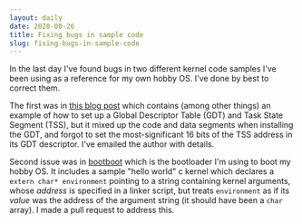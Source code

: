 ```yaml
---
layout: daily
date: 2020-08-26
title: Fixing bugs in sample code
slug: fixing-bugs-in-sample-code
---
```


In the last day I've found bugs in two different kernel code samples I've been using
as a reference for my own hobby OS. I've done by best to correct them.

The first was in [this blog post](https://blog.llandsmeer.com/tech/2019/07/21/uefi-x64-userland.html)
which contains (among other things) an example of how to set up a Global Descriptor Table (GDT)
and Task State Segment (TSS), but it mixed up the code and data segments when installing the GDT,
and forgot to set the most-significant 16 bits of the TSS address in its GDT descriptor.
I've emailed the author with details.

Second issue was in [bootboot](https://gitlab.com/bztsrc/bootboot) which is the bootloader
I'm using to boot my hobby OS. It includes a sample "hello world" c kernel which declares a
`extern char* environment` pointing to a string containing kernel arguments, whose _address_ is specified
in a linker script, but treats `environment` as if its _value_ was the address of the argument string
(it should have been a `char` array). I made a pull request to address this.

